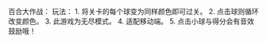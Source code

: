 百合大作战：
    玩法：
    1. 将关卡的每个球变为同样颜色即可过关。
    2. 点击球则循环改变颜色。
    3. 此游戏为无尽模式。
    4. 适配移动端。
    5. 点击小球与得分会有音效鼓励哦！
    

